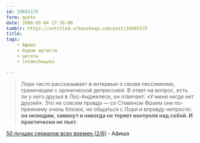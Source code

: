 ```yaml
---
id: 33693175
form: quote
date: 2008-05-04 17:36:00
tumblr: https://untitled.urbansheep.com/post/33693175
title: 
tags:
    - Афиша
    - будни аутиста
    - цитаты
    - letmeshowyou

---
```


<blockquote>
Лори часто рассказывает в интервью о своем пессимизме, граничащем с хронической депрессией. В ответ на вопрос, есть ли у него друзья в Лос-Анджелесе, он отвечает: «У меня нигде нет друзей». Это не совсем правда — со Стивеном Фраем они по-прежнему очень близки, но общаться с Лори и вправду непросто: <strong>он нелюдим, замкнут и никогда не теряет контроля над собой. И практически не пьет.</strong>
</blockquote>

<a href="http://www.afisha.ru/article/50topsoaps_2/#house">50 лучших сериалов всех времен (2/6)</a> - Афиша
